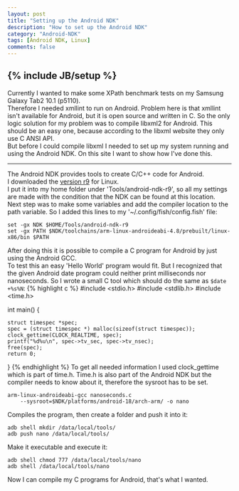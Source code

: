 ```yaml
---
layout: post
title: "Setting up the Android NDK"
description: "How to set up the Android NDK"
category: "Android-NDK"
tags: [Android NDK, Linux]
comments: false
---
```

{% include JB/setup %}
---
Currently I wanted to make some XPath benchmark tests on my Samsung Galaxy Tab2 10.1 (p5110).<br>
Therefore I needed xmllint to run on Android. Problem here is that xmllint isn't available for Android, but it is open source and written in C.
So the only logic solution for my problem was to compile libxml2 for Android.
This should be an easy one, because according to the libxml website they only use C ANSI API.<br>
But before I could compile libxml I needed to set up my system running and using the Android NDK.
On this site I want to show how I've done this.

---
The Android NDK provides tools to create C/C++ code for Android.<br>
I downloaded the [version r9](http://developer.android.com/tools/sdk/ndk/index.html) for Linux.<br>
I put it into my home folder under 'Tools/android-ndk-r9', so all my settings are made with the condition that the NDK can be found at this location.<br>
Next step was to make some variables and add the compiler location to the path variable.
So I added this lines to my '~/.config/fish/config.fish' file:

    set -gx NDK $HOME/Tools/android-ndk-r9
    set -gx PATH $NDK/toolchains/arm-linux-androideabi-4.8/prebuilt/linux-x86/bin $PATH
After doing this it is possible to compile a C program for Android by just using the Android GCC.<br>
To test this an easy 'Hello World' program would fit.
But I recognized that the given Android date program could neither print milliseconds nor nanoseconds.
So I wrote a small C tool which should do the same as ```$date +%s%N```:
{% highlight c %}
#include <stdio.h>
#include <stdlib.h>
#include <time.h>

int main() {

	struct timespec *spec;
	spec = (struct timespec *) malloc(sizeof(struct timespec));
	clock_gettime(CLOCK_REALTIME, spec);	
	printf("%d%u\n", spec->tv_sec, spec->tv_nsec);
	free(spec);
	return 0;
}
{% endhighlight %}
To get all needed information I used clock_gettime which is part of time.h.
Time.h is also part of the Android NDK but the compiler needs to know about it, therefore the sysroot has to be set.

    arm-linux-androideabi-gcc nanoseconds.c 
    	--sysroot=$NDK/platforms/android-18/arch-arm/ -o nano
Compiles the program, then create a folder and push it into it:
   
    adb shell mkdir /data/local/tools/
    adb push nano /data/local/tools/
Make it executable and execute it:

    adb shell chmod 777 /data/local/tools/nano
    adb shell /data/local/tools/nano

Now I can compile my C programs for Android, that's what I wanted.
